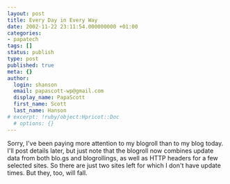 ```yaml
---
layout: post
title: Every Day in Every Way
date: 2002-11-22 23:11:54.000000000 +01:00
categories:
- papatech
tags: []
status: publish
type: post
published: true
meta: {}
author:
  login: shanson
  email: papascott-wp@gmail.com
  display_name: PapaScott
  first_name: Scott
  last_name: Hanson
# excerpt: !ruby/object:Hpricot::Doc
  # options: {}
---
```

<p>Sorry, I've been paying more attention to my blogroll than to my blog today. I'll post details later, but just note that the blogroll now combines update data from both blo.gs and blogrollings, as well as HTTP headers for a few selected sites. So there are just two sites left for which I don't have update times. But they, too, will fall.</p>
